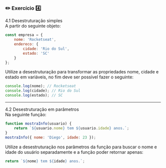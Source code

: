 ### :pencil2: Exercício :four:

4.1 Desestruturação simples   
A partir do seguinte objeto:
```javascript
const empresa = {
    nome: 'Rocketseat',
    endereco: {
        cidade: 'Rio do Sul',
        estado: 'SC'
    }
};
```
Utilize a desestruturação para transformar as propriedades nome, cidade e estado em variáveis, no
fim deve ser possível fazer o seguinte:
```javascript
console.log(nome); // Rocketseat
console.log(cidade); // Rio do Sul
console.log(estado); // SC
```
---
4.2 Desestruturação em parâmetros   
Na seguinte função:
```javascript
function mostraInfo(usuario) {
    return `${usuario.nome} tem ${usuario.idade} anos.`;
}
mostraInfo({ nome: 'Diego', idade: 23 });
```
Utilize a desestruturação nos parâmetros da função para buscar o nome e idade do usuário
separadamente e a função poder retornar apenas:
```javascript
return `${nome} tem ${idade} anos.`;
```
